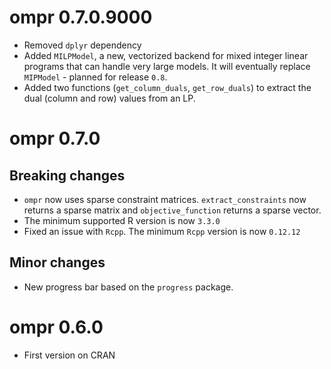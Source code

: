 # ompr 0.7.0.9000

* Removed `dplyr` dependency
* Added `MILPModel`, a new, vectorized backend for mixed integer linear programs that can handle very large models. It will eventually replace `MIPModel` - planned for release `0.8`.
* Added two functions (`get_column_duals`, `get_row_duals`) to extract the dual (column and row) values from an LP.

# ompr 0.7.0

## Breaking changes

* `ompr` now uses sparse constraint matrices. `extract_constraints` now returns a sparse matrix and `objective_function` returns a sparse vector.
* The minimum supported R version is now `3.3.0`
* Fixed an issue with `Rcpp`. The minimum `Rcpp` version is now `0.12.12`

## Minor changes

* New progress bar based on the `progress` package.

# ompr 0.6.0

* First version on CRAN


